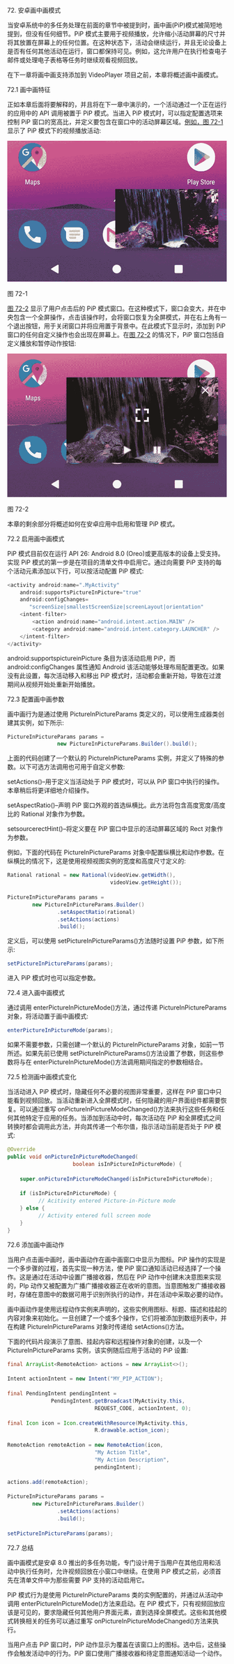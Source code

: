 72\. 安卓画中画模式

当安卓系统中的多任务处理在前面的章节中被提到时，画中画(PiP)模式被简短地提到，但没有任何细节。PiP 模式主要用于视频播放，允许缩小活动屏幕的尺寸并将其放置在屏幕上的任何位置。在这种状态下，活动会继续运行，并且无论设备上是否有任何其他活动在运行，窗口都保持可见。例如，这允许用户在执行检查电子邮件或处理电子表格等任务时继续观看视频回放。

在下一章将画中画支持添加到 VideoPlayer 项目之前，本章将概述画中画模式。

72.1 画中画特征

正如本章后面将要解释的，并且将在下一章中演示的，一个活动通过一个正在运行的应用中的 API 调用被置于 PiP 模式。当进入 PiP 模式时，可以指定配置选项来控制 PiP 窗口的宽高比，并定义要包含在窗口中的活动屏幕区域。[例如，图 72-1](#_idTextAnchor1355) 显示了 PiP 模式下的视频播放活动:

![](img/Image24273.jpg)

图 72-1

[图 72-2](#_idTextAnchor1356) 显示了用户点击后的 PiP 模式窗口。在这种模式下，窗口会变大，并在中央包含一个全屏操作，点击该操作时，会将窗口恢复为全屏模式，并在右上角有一个退出按钮，用于关闭窗口并将应用置于背景中。在此模式下显示时，添加到 PiP 窗口的任何自定义操作也会出现在屏幕上。在[图 72-2](#_idTextAnchor1356) 的情况下，PiP 窗口包括自定义播放和暂停动作按钮:

![](img/Image24363.jpg)

图 72-2

本章的剩余部分将概述如何在安卓应用中启用和管理 PiP 模式。

72.2 启用画中画模式

PiP 模式目前仅在运行 API 26: Android 8.0 (Oreo)或更高版本的设备上受支持。实现 PiP 模式的第一步是在项目的清单文件中启用它。通过向需要 PiP 支持的每个活动元素添加以下行，可以按活动配置 PiP 模式:

```java
<activity android:name=".MyActivity"
    android:supportsPictureInPicture="true" 
    android:configChanges=
       "screenSize|smallestScreenSize|screenLayout|orientation" 
    <intent-filter>
        <action android:name="android.intent.action.MAIN" />
        <category android:name="android.intent.category.LAUNCHER" />
    </intent-filter>
</activity>
```

android:supportspictureinPicture 条目为该活动启用 PiP，而 android:configChanges 属性通知 Android 该活动能够处理布局配置更改。如果没有此设置，每次活动移入和移出 PiP 模式时，活动都会重新开始，导致在过渡期间从视频开始处重新开始播放。

72.3 配置画中画参数

画中画行为是通过使用 PictureInPictureParams 类定义的，可以使用生成器类创建其实例，如下所示:

```java
PictureInPictureParams params =
                new PictureInPictureParams.Builder().build();
```

上面的代码创建了一个默认的 PictureInPictureParams 实例，并定义了特殊的参数。以下可选方法调用也可用于自定义参数:

setActions()–用于定义当活动处于 PiP 模式时，可以从 PiP 窗口中执行的操作。本章稍后将更详细地介绍操作。

setAspectRatio()–声明 PiP 窗口外观的首选纵横比。此方法将包含高度宽度/高度比的 Rational 对象作为参数。

setsourcerectHint()–将定义要在 PiP 窗口中显示的活动屏幕区域的 Rect 对象作为参数。

例如，下面的代码在 PictureInPictureParams 对象中配置纵横比和动作参数。在纵横比的情况下，这是使用视频视图实例的宽度和高度尺寸定义的:

```java
Rational rational = new Rational(videoView.getWidth(),
                                 videoView.getHeight());

PictureInPictureParams params =
        new PictureInPictureParams.Builder()
                .setAspectRatio(rational)
                .setActions(actions)
                .build();
```

定义后，可以使用 setPictureInPictureParams()方法随时设置 PiP 参数，如下所示:

```java
setPictureInPictureParams(params);
```

进入 PiP 模式时也可以指定参数。

72.4 进入画中画模式

通过调用 enterPictureInPictureMode()方法，通过传递 PictureInPictureParams 对象，将活动置于画中画模式:

```java
enterPictureInPictureMode(params);
```

如果不需要参数，只需创建一个默认的 PictureInPictureParams 对象，如前一节所述。如果先前已使用 setPictureInPictureParams()方法设置了参数，则这些参数将与在 enterPictureInPictureMode()方法调用期间指定的参数相结合。

72.5 检测画中画模式变化

当活动进入 PiP 模式时，隐藏任何不必要的视图非常重要，这样在 PiP 窗口中只能看到视频回放。当活动重新进入全屏模式时，任何隐藏的用户界面组件都需要恢复。可以通过重写 onPictureInPictureModeChanged()方法来执行这些任务和任何其他特定于应用的任务。当添加到活动中时，每次活动在 PiP 和全屏模式之间转换时都会调用此方法，并向其传递一个布尔值，指示活动当前是否处于 PiP 模式:

```java
@Override
public void onPictureInPictureModeChanged(
                     boolean isInPictureInPictureMode) {

    super.onPictureInPictureModeChanged(isInPictureInPictureMode);

    if (isInPictureInPictureMode) {
          // Acitivity entered Picture-in-Picture mode
    } else {
          // Activity entered full screen mode
    }
}
```

72.6 添加画中画动作

当用户点击画中画时，画中画动作在画中画窗口中显示为图标。PiP 操作的实现是一个多步骤的过程，首先实现一种方法，使 PiP 窗口通知活动已经选择了一个操作。这是通过在活动中设置广播接收器，然后在 PiP 动作中创建未决意图来实现的，PIp 动作又被配置为广播广播接收器正在收听的意图。当意图触发广播接收器时，存储在意图中的数据可用于识别所执行的动作，并在活动中采取必要的动作。

画中画动作是使用远程动作实例来声明的，这些实例用图标、标题、描述和挂起的内容对象来初始化。一旦创建了一个或多个操作，它们将被添加到数组列表中，并在构建 PictureInPictureParams 对象时传递给 setActions()方法。

下面的代码片段演示了意图、挂起内容和远程操作对象的创建，以及一个 PictureInPictureParams 实例，该实例随后应用于活动的 PiP 设置:

```java
final ArrayList<RemoteAction> actions = new ArrayList<>();

Intent actionIntent = new Intent("MY_PIP_ACTION");

final PendingIntent pendingIntent = 
              PendingIntent.getBroadcast(MyActivity.this,
                            REQUEST_CODE, actionIntent, 0);

final Icon icon = Icon.createWithResource(MyActivity.this, 
                            R.drawable.action_icon);

RemoteAction remoteAction = new RemoteAction(icon, 
                            "My Action Title", 
                            "My Action Description", 
                            pendingIntent);

actions.add(remoteAction);

PictureInPictureParams params =
        new PictureInPictureParams.Builder()
                .setActions(actions)
                .build();

setPictureInPictureParams(params);
```

72.7 总结

画中画模式是安卓 8.0 推出的多任务功能，专门设计用于当用户在其他应用和活动中执行任务时，允许视频回放在小窗口中继续。在使用 PiP 模式之前，必须首先在清单文件中为那些需要 PiP 支持的活动启用它。

PiP 模式行为是使用 PictureInPictureParams 类的实例配置的，并通过从活动中调用 enterPictureInPictureMode()方法来启动。在 PiP 模式下，只有视频回放应该是可见的，要求隐藏任何其他用户界面元素，直到选择全屏模式。这些和其他模式转换相关的任务可以通过重写 onPictureInPictureModeChanged()方法来执行。

当用户点击 PiP 窗口时，PiP 动作显示为覆盖在该窗口上的图标。选中后，这些操作会触发活动中的行为。PiP 窗口使用广播接收器和待定意图通知活动一个动作。